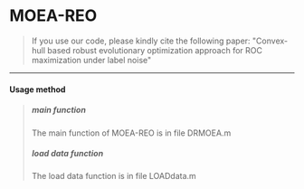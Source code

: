 # MOEA-REO

> If you use our code, please kindly cite the following paper: "Convex-hull based robust evolutionary optimization approach for ROC maximization under label noise"

---

#### Usage method

> ##### main function
> The main function of MOEA-REO is in file DRMOEA.m
> ##### load data function
> The load data function is in file LOADdata.m